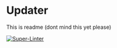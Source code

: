 # Updater

This is readme (dont mind this yet please)

[![Super-Linter](https://github.com/<RandompelaajaMr>/<Updater>/actions/workflows/<WORKFLOW_FILE_NAME>/badge.svg)](https://github.com/marketplace/actions/super-linter)

